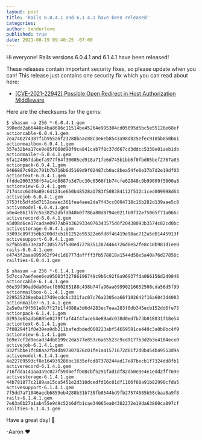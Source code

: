 ```yaml
---
layout: post
title: 'Rails 6.0.4.1 and 6.1.4.1 have been released'
categories:
author: tenderlove
published: true
date: 2021-08-19 09:40:25 -07:00
---
```

Hi everyone!  Rails versions 6.0.4.1 and 6.1.4.1 have been released!

These releases contain important security fixes, so please update when you can!
This release just contains one security fix which you can read about here:

* [\[CVE-2021-22942\] Possible Open Redirect in Host Authorization Middleware](https://discuss.rubyonrails.org/t/cve-2021-22942-possible-open-redirect-in-host-authorization-middleware/78722)

Here are the checksums for the gems:

```
$ shasum -a 256 *-6.0.4.1.gem 
390edd2a66448c4ba8686c11514be45264e995304cd05095d5bc5e55126e68ef  actioncable-6.0.4.1.gem
7ea740274387f1b955a6f23288baac88c3e6eb8543a98d825efec9105b850b61  actionmailbox-6.0.4.1.gem
357e32b4a17ce9e85f068d90f9ca841cab7f8c37d667cd3ddcc5330e01aeb1db  actionmailer-6.0.4.1.gem
6fa124867dabefa977f64f30005ed918a71fe6d745b1bb6f0fbd05bef2767a03  actionpack-6.0.4.1.gem
9466887c902c791b7b716b6d5169d9f02487cb0ac8bea54fe6e37b7d2e19df03  actiontext-6.0.4.1.gem
ffdde2003358f64a14d8687b3d7bc30c0566f1b74cfe82848c9b99609f5800a8  actionview-6.0.4.1.gem
71744dc6d49a89c64124ce660b48528a1783f508384112f532c1ced009998d64  activejob-6.0.4.1.gem
3753fb5dfd6d7152ceaec361fea4aee2da7f43cc0004718c16b282d139aae5c8  activemodel-6.0.4.1.gem
a0e4e861767c5b38252dbfd040b0f786a80d8794e021fb0f32e75065f71a066c  activerecord-6.0.4.1.gem
a5d08d6ce17cadae0977ab9b3629334076343575d0f20438093b3574c82cd0bc  activestorage-6.0.4.1.gem
33093c89f35db3200d3cb161252e95322e6fd8f46419e98ac712a5d01445913f  activesupport-6.0.4.1.gem
62f6b50573e2afc305575f580ed72783512874464726d8e52fe8c10b981d1ee0  rails-6.0.4.1.gem
e4743f2aaa895962f94c1d6777daffff3fb578818a1544d58e5a40a76d27856c  railties-6.0.4.1.gem
```

```
$ shasum -a 256 *-6.1.4.1.gem 
5d7cca7aefeee6ea95003f32786196749c9b6c92f8a96937fda066156d2d9846  actioncable-6.1.4.1.gem
06e39f90ad0da00acf860265188c438b74fa96aa69990216652508cda56d5f99  actionmailbox-6.1.4.1.gem
229525238eeba137d9ecdc6c331fac07c76a2305ea66f102642f16a6043d4003  actionmailer-6.1.4.1.gem
2a5e0af9f561e8b7f27b1f4088a3d6d4283ec7eaa283f0db345ecb152dd6fe75  actionpack-6.1.4.1.gem
02953e65adb6805e0279ffaf44f4faceb4e89adc038d0ed7b73b018831f18e54  actiontext-6.1.4.1.gem
7f08294f1f0e39ea9db211bafedbded068223abf54659581ce440c3a0b8bc4f9  actionview-6.1.4.1.gem
169e7cf2d9ecad34db8199c2da577e853c6a65523c9cd9177b3d2b3e4104ece0  activejob-6.1.4.1.gem
032f5bbe1fc88aa2fb4db97807026c01fe1a41571672d01f2d0b454b49553d9a  activemodel-6.1.4.1.gem
4a22709593cf8e164939286bc1635efcd87378244ad17e87becb1f7324dd8fb1  activerecord-6.1.4.1.gem
716fdda141aa3a9c027f59d0effb08cbf5291fad1df82d50e9e4e1edd2ff769e  activestorage-6.1.4.1.gem
44b781877c2189aa15ca5451e2d310dcedfd16c01df1106f68a91b82990cfda5  activesupport-6.1.4.1.gem
7f5dd7a71046aedb6859eb4288b31b738fb8544bd9fb27574085b58cbaa8a9f8  rails-6.1.4.1.gem
7e03a6b27a1ab455e9d9c52b6dfb1cae34065ea04382272e19da63860ca897cf  railties-6.1.4.1.gem
```

Have a great day! 😬

-Aaron ❤️

